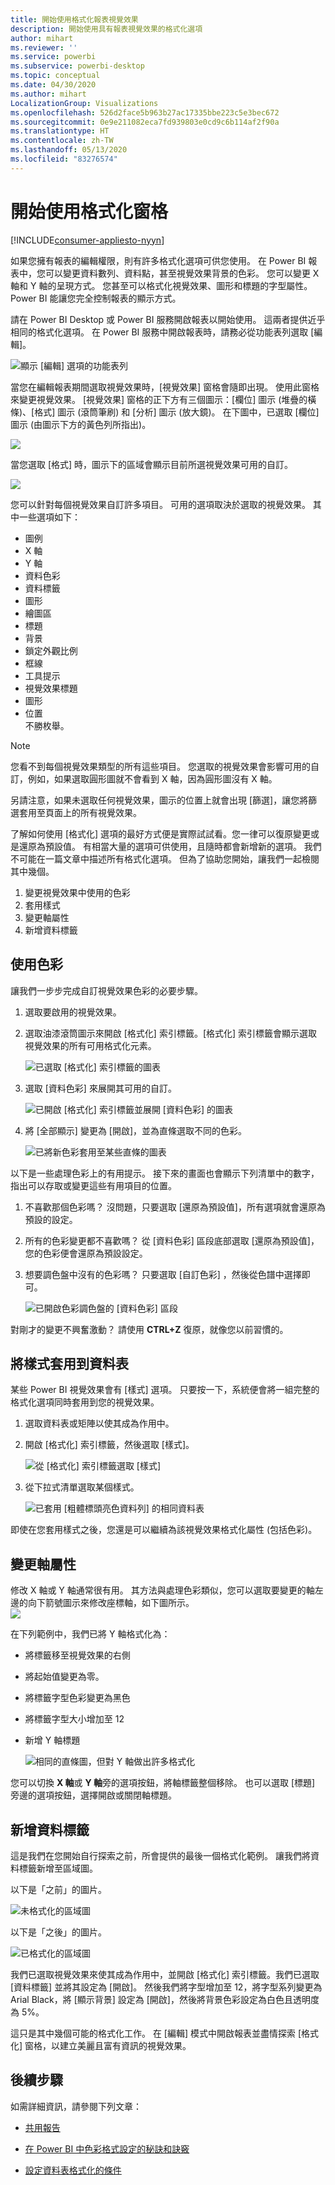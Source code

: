 ```yaml
---
title: 開始使用格式化報表視覺效果
description: 開始使用具有報表視覺效果的格式化選項
author: mihart
ms.reviewer: ''
ms.service: powerbi
ms.subservice: powerbi-desktop
ms.topic: conceptual
ms.date: 04/30/2020
ms.author: mihart
LocalizationGroup: Visualizations
ms.openlocfilehash: 526d2face5b963b27ac17335bbe223c5e3bec672
ms.sourcegitcommit: 0e9e211082eca7fd939803e0cd9c6b114af2f90a
ms.translationtype: HT
ms.contentlocale: zh-TW
ms.lasthandoff: 05/13/2020
ms.locfileid: "83276574"
---
```

# <a name="getting-started-with-the-formatting-pane"></a>開始使用格式化窗格

[!INCLUDE[consumer-appliesto-nyyn](../includes/consumer-appliesto-nyyn.md)]    

如果您擁有報表的編輯權限，則有許多格式化選項可供您使用。 在 Power BI 報表中，您可以變更資料數列、資料點，甚至視覺效果背景的色彩。 您可以變更 X 軸和 Y 軸的呈現方式。 您甚至可以格式化視覺效果、圖形和標題的字型屬性。 Power BI 能讓您完全控制報表的顯示方式。

請在 Power BI Desktop 或 Power BI 服務開啟報表以開始使用。 這兩者提供近乎相同的格式化選項。 在 Power BI 服務中開啟報表時，請務必從功能表列選取 [編輯]。 

![顯示 [編輯] 選項的功能表列](media/service-getting-started-with-color-formatting-and-axis-properties/power-bi-edit.png)

當您在編輯報表期間選取視覺效果時，[視覺效果] 窗格會隨即出現。 使用此窗格來變更視覺效果。 [視覺效果] 窗格的正下方有三個圖示：[欄位] 圖示 (堆疊的橫條)、[格式] 圖示 (滾筒筆刷) 和 [分析] 圖示 (放大鏡)。 在下圖中，已選取 [欄位] 圖示 (由圖示下方的黃色列所指出)。

![](media/service-getting-started-with-color-formatting-and-axis-properties/power-bi-format.png)

當您選取 [格式] 時，圖示下的區域會顯示目前所選視覺效果可用的自訂。  

![](media/service-getting-started-with-color-formatting-and-axis-properties/power-bi-format-selected.png)

您可以針對每個視覺效果自訂許多項目。 可用的選項取決於選取的視覺效果。 其中一些選項如下：

* 圖例
* X 軸
* Y 軸
* 資料色彩
* 資料標籤
* 圖形
* 繪圖區
* 標題
* 背景
* 鎖定外觀比例
* 框線
* 工具提示
* 視覺效果標題
* 圖形
* 位置    
不勝枚舉。


> [!NOTE]
>  
> 您看不到每個視覺效果類型的所有這些項目。 您選取的視覺效果會影響可用的自訂，例如，如果選取圓形圖就不會看到 X 軸，因為圓形圖沒有 X 軸。

另請注意，如果未選取任何視覺效果，圖示的位置上就會出現 [篩選]，讓您將篩選套用至頁面上的所有視覺效果。

了解如何使用 [格式化] 選項的最好方式便是實際試試看。您一律可以復原變更或是還原為預設值。 有相當大量的選項可供使用，且隨時都會新增新的選項。 我們不可能在一篇文章中描述所有格式化選項。 但為了協助您開始，讓我們一起檢閱其中幾個。 

1. 變更視覺效果中使用的色彩   
2. 套用樣式    
3. 變更軸屬性    
4. 新增資料標籤    




## <a name="working-with-colors"></a>使用色彩

讓我們一步步完成自訂視覺效果色彩的必要步驟。

1. 選取要啟用的視覺效果。

2. 選取油漆滾筒圖示來開啟 [格式化] 索引標籤。[格式化] 索引標籤會顯示選取視覺效果的所有可用格式化元素。

    ![已選取 [格式化] 索引標籤的圖表](media/service-getting-started-with-color-formatting-and-axis-properties/power-bi-formatting.png)

3. 選取 [資料色彩] 來展開其可用的自訂。  

    ![已開啟 [格式化] 索引標籤並展開 [資料色彩] 的圖表](media/service-getting-started-with-color-formatting-and-axis-properties/power-bi-data-colors.png)

4. 將 [全部顯示] 變更為 [開啟]，並為直條選取不同的色彩。

    ![已將新色彩套用至某些直條的圖表](media/service-getting-started-with-color-formatting-and-axis-properties/power-bi-change-colors.png)

以下是一些處理色彩上的有用提示。 接下來的畫面也會顯示下列清單中的數字，指出可以存取或變更這些有用項目的位置。

1. 不喜歡那個色彩嗎？ 沒問題，只要選取 [還原為預設值]，所有選項就會還原為預設的設定。 

2. 所有的色彩變更都不喜歡嗎？ 從 [資料色彩] 區段底部選取 [還原為預設值]，您的色彩便會還原為預設設定。 

3. 想要調色盤中沒有的色彩嗎？ 只要選取 [自訂色彩] ，然後從色譜中選擇即可。  

   ![已開啟色彩調色盤的 [資料色彩] 區段](media/service-getting-started-with-color-formatting-and-axis-properties/power-bi-color-extras.png)

對剛才的變更不興奮激動？ 請使用 **CTRL+Z** 復原，就像您以前習慣的。

## <a name="applying-a-style-to-a-table"></a>將樣式套用到資料表
某些 Power BI 視覺效果會有 [樣式] 選項。 只要按一下，系統便會將一組完整的格式化選項同時套用到您的視覺效果。 

1. 選取資料表或矩陣以使其成為作用中。   
1. 開啟 [格式化] 索引標籤，然後選取 [樣式]。

   ![從 [格式化] 索引標籤選取 [樣式]](media/service-getting-started-with-color-formatting-and-axis-properties/power-bi-style.png)


1. 從下拉式清單選取某個樣式。 

   ![已套用 [粗體標頭亮色資料列] 的相同資料表](media/service-getting-started-with-color-formatting-and-axis-properties/power-bi-style-flashy.png)

即使在您套用樣式之後，您還是可以繼續為該視覺效果格式化屬性 (包括色彩)。


## <a name="changing-axis-properties"></a>變更軸屬性

修改 X 軸或 Y 軸通常很有用。 其方法與處理色彩類似，您可以選取要變更的軸左邊的向下箭號圖示來修改座標軸，如下圖所示。  
![](media/service-getting-started-with-color-formatting-and-axis-properties/power-bi-y-axis.png)

在下列範例中，我們已將 Y 軸格式化為：
- 將標籤移至視覺效果的右側

- 將起始值變更為零。

- 將標籤字型色彩變更為黑色

- 將標籤字型大小增加至 12

- 新增 Y 軸標題


    ![相同的直條圖，但對 Y 軸做出許多格式化](media/service-getting-started-with-color-formatting-and-axis-properties/power-bi-axis-changes.png)

您可以切換 **X 軸**或 **Y 軸**旁的選項按鈕，將軸標籤整個移除。 也可以選取 [標題] 旁邊的選項按鈕，選擇開啟或關閉軸標題。  



## <a name="adding-data-labels"></a>新增資料標籤    

這是我們在您開始自行探索之前，所會提供的最後一個格式化範例。  讓我們將資料標籤新增至區域圖。 

以下是「之前」的圖片。 

![未格式化的區域圖](media/service-getting-started-with-color-formatting-and-axis-properties/power-bi-area-chart.png)


以下是「之後」的圖片。

![已格式化的區域圖](media/service-getting-started-with-color-formatting-and-axis-properties/power-bi-data-labels.png)

我們已選取視覺效果來使其成為作用中，並開啟 [格式化] 索引標籤。我們已選取 [資料標籤] 並將其設定為 [開啟]。 然後我們將字型增加至 12，將字型系列變更為 Arial Black，將 [顯示背景] 設定為 [開啟]，然後將背景色彩設定為白色且透明度為 5%。

這只是其中幾個可能的格式化工作。 在 [編輯] 模式中開啟報表並盡情探索 [格式化] 窗格，以建立美麗且富有資訊的視覺效果。

## <a name="next-steps"></a>後續步驟
如需詳細資訊，請參閱下列文章： 

* [共用報告](../collaborate-share/service-share-reports.md)

* [在 Power BI 中色彩格式設定的秘訣和訣竅](service-tips-and-tricks-for-color-formatting.md)  
* [設定資料表格式化的條件](../create-reports/desktop-conditional-table-formatting.md)

